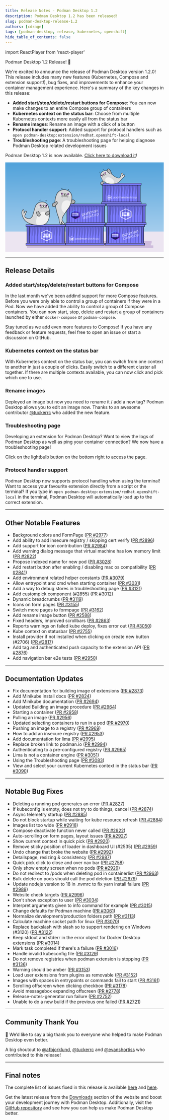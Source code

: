 ```yaml
---
title: Release Notes - Podman Desktop 1.2
description: Podman Desktop 1.2 has been released!
slug: podman-desktop-release-1.2
authors: [cdrage]
tags: [podman-desktop, release, kubernetes, openshift]
hide_table_of_contents: false
---
```


import ReactPlayer from 'react-player'

Podman Desktop 1.2 Release! 🎉

We're excited to announce the release of Podman Desktop version 1.2.0! This release includes many new features (Kubernetes, Compose and extension support!), bug fixes, and improvements to enhance your container management experience. Here's a summary of the key changes in this release:

- **Added start/stop/delete/restart buttons for Compose**: You can now make changes to an entire Compose group of containers
- **Kubernetes context on the status bar**: Choose from multiple Kubernetes contexts more easily all from the status bar
- **Rename images**: Rename an image with a click of a button
- **Protocol handler support**: Added support for protocol handlers such as `open podman-desktop:extension/redhat.openshift-local`
- **Troubleshooting page**: A troubleshooting page for helping diagnose Podman Desktop related development issues

Podman Desktop 1.2 is now available. [Click here to download it](/downloads)!

![Podman-desktop-1-2-hero](img/podman-desktop-release-1.2/podman-desktop-release-1.2.png)

---

## Release Details

### Added start/stop/delete/restart buttons for Compose

In the last month we've been addind support for more Compose features. Before you were only able to control a group of containers if they were in a Pod. Now we have added the ability to control a group of Compose containers. You can now start, stop, delete and restart a group of containers launched by either `docker-compose` or `podman-compose`.

Stay tuned as we add even more features to Compose! If you have any feedback or feature requests, feel free to open an issue or start a discussion on GitHub.

<ReactPlayer playing controls url="https://user-images.githubusercontent.com/6422176/253331226-d80e7637-c223-4bb8-8675-1dcb8d48818f.mov" width='100%' height='100%' />

### Kubernetes context on the status bar

With Kubernetes context on the status bar, you can switch from one context to another in just a couple of clicks. Easily switch to a different cluster all together. If there are multiple contexts available, you can now click and pick which one to use.

<ReactPlayer playing controls url="https://user-images.githubusercontent.com/19958075/243804525-242b02b4-fc3c-415b-be08-24eb1933adc5.mov" width='100%' height='100%' />

### Rename images

Deployed an image but now you need to rename it / add a new tag? Podman Desktop allows you to edit an image now. Thanks to an awesome contributor [@tuckerrc](https://github.com/tuckerrc) who added the new feature.

<ReactPlayer playing controls url="https://user-images.githubusercontent.com/436777/251759557-bd15a631-93ee-4383-a81c-8ef3934dfb59.mp4" width='100%' height='100%' />

### Troubleshooting page

Developing an extension for Podman Desktop? Want to view the logs of Podman Desktop as well as ping your container connection? We now have a troubleshooting page!

Click on the lightbulb button on the bottom right to access the page.

<ReactPlayer playing controls url="https://user-images.githubusercontent.com/436777/248210601-e0a5deb0-44ad-4eea-9b24-134754fede80.mp4" width='100%' height='100%' />

### Protocol handler support

Podman Desktop now supports protocol handling when using the terminal! Want to access your favourite extension directly from a script or the terminal? If you type in `open podman-desktop:extension/redhat.openshift-local` in the terminal, Podman Desktop will automatically load up to the correct extension.

<ReactPlayer playing controls url="https://user-images.githubusercontent.com/436777/243304511-b11ad1e4-4c2f-455c-957a-01653d2a93c8.mp4" width='100%' height='100%' />

---

## Other Notable Features

- Background colors and FormPage ([PR #2977](https://github.com/containers/podman-desktop/pull/2977))
- Add ability to add insecure registry / skipping cert verify ([PR #2896](https://github.com/containers/podman-desktop/pull/2896))
- Add support for icon contribution ([PR #2984](https://github.com/containers/podman-desktop/pull/2984))
- Add warning dialog message that virtual machine has low memory limit ([PR #2822](https://github.com/containers/podman-desktop/pull/2822))
- Propose indexed name for new pod ([PR #3028](https://github.com/containers/podman-desktop/pull/3028))
- Add restart button after enabling / disabling mac os compatibility ([PR #2841](https://github.com/containers/podman-desktop/pull/2841))
- Add environment related helper constants ([PR #3079](https://github.com/containers/podman-desktop/pull/3079))
- Allow entrypoint and cmd when starting container ([PR #3031](https://github.com/containers/podman-desktop/pull/3031))
- Add a way to debug stores in troubleshooting page ([PR #3121](https://github.com/containers/podman-desktop/pull/3121))
- Add custompick component (#2855) ([PR #3012](https://github.com/containers/podman-desktop/pull/3012))
- Dynamic breadcrumbs ([PR #3119](https://github.com/containers/podman-desktop/pull/3119))
- Icons on form pages ([PR #3155](https://github.com/containers/podman-desktop/pull/3155))
- Switch more pages to formpage ([PR #3162](https://github.com/containers/podman-desktop/pull/3162))
- Add rename image button ([PR #2588](https://github.com/containers/podman-desktop/pull/2588))
- Fixed headers, improved scrollbars ([PR #2863](https://github.com/containers/podman-desktop/pull/2863))
- Reports warnings on failed kube deploy, fixes error out ([PR #3050](https://github.com/containers/podman-desktop/pull/3050))
- Kube context on statusbar ([PR #2755](https://github.com/containers/podman-desktop/pull/2755))
- Install provider if not installed when clicking on create new button (#2706) ([PR #2817](https://github.com/containers/podman-desktop/pull/2817))
- Add tag and authenticated push capacity to the extension API ([PR #2876](https://github.com/containers/podman-desktop/pull/2876))
- Add navigation bar e2e tests ([PR #2950](https://github.com/containers/podman-desktop/pull/2950))

---

## Documentation Updates

- Fix documentation for building image of extensions ([PR #2873](https://github.com/containers/podman-desktop/pull/2873))
- Add Minikube install docs ([PR #2824](https://github.com/containers/podman-desktop/pull/2824))
- Add Minikube documentation ([PR #2694](https://github.com/containers/podman-desktop/pull/2694))
- Updated Building an image procedure ([PR #2964](https://github.com/containers/podman-desktop/pull/2964))
- Starting a container ([PR #2958](https://github.com/containers/podman-desktop/pull/2958))
- Pulling an image ([PR #2956](https://github.com/containers/podman-desktop/pull/2956))
- Updated selecting containers to run in a pod ([PR #2970](https://github.com/containers/podman-desktop/pull/2970))
- Pushing an image to a registry ([PR #2969](https://github.com/containers/podman-desktop/pull/2969))
- How to add an insecure registry ([PR #2953](https://github.com/containers/podman-desktop/pull/2953))
- Add documentation for lima ([PR #2995](https://github.com/containers/podman-desktop/pull/2995))
- Replace broken link to podman.io ([PR #2994](https://github.com/containers/podman-desktop/pull/2994))
- Authenticating to a pre-configured registry ([PR #2965](https://github.com/containers/podman-desktop/pull/2965))
- Lima is not a container engine ([PR #3051](https://github.com/containers/podman-desktop/pull/3051))
- Using the Troubleshooting page ([PR #3083](https://github.com/containers/podman-desktop/pull/3083))
- View and select your current Kubernetes context in the status bar ([PR #3090](https://github.com/containers/podman-desktop/pull/3090))

---

## Notable Bug Fixes

- Deleting a running pod generates an error ([PR #2827](https://github.com/containers/podman-desktop/pull/2827))
- If kubeconfig is empty, does not try to do things, cancel ([PR #2874](https://github.com/containers/podman-desktop/pull/2874))
- Async telemetry startup ([PR #2885](https://github.com/containers/podman-desktop/pull/2885))
- Do not block startup while waiting for kube resource refresh ([PR #2884](https://github.com/containers/podman-desktop/pull/2884))
- Images list too wide ([PR #2918](https://github.com/containers/podman-desktop/pull/2918))
- Compose deactivate function never called ([PR #2922](https://github.com/containers/podman-desktop/pull/2922))
- Auto-scrolling on form pages, layout issues ([PR #2927](https://github.com/containers/podman-desktop/pull/2927))
- Show current context in quick pick ([PR #2920](https://github.com/containers/podman-desktop/pull/2920))
- Remove sticky position of loader in dashboard UI (#2535) ([PR #2959](https://github.com/containers/podman-desktop/pull/2959))
- Undo change that broke the website ([PR #2992](https://github.com/containers/podman-desktop/pull/2992))
- Detailspage, resizing & consistency ([PR #2987](https://github.com/containers/podman-desktop/pull/2987))
- Quick pick click to close and over nav bar ([PR #2758](https://github.com/containers/podman-desktop/pull/2758))
- Only show empty screen when no pods ([PR #2929](https://github.com/containers/podman-desktop/pull/2929))
- Do not redirect to /pods when deleting pod in containerlist ([PR #2963](https://github.com/containers/podman-desktop/pull/2963))
- Bulk delete on pods should call the pod deletion ([PR #2979](https://github.com/containers/podman-desktop/pull/2979))
- Update nodejs version to 18 in .nvmrc to fix yarn install failure ([PR #2989](https://github.com/containers/podman-desktop/pull/2989))
- Website check targets ([PR #2996](https://github.com/containers/podman-desktop/pull/2996))
- Don't show exception to user ([PR #3034](https://github.com/containers/podman-desktop/pull/3034))
- Interpret arguments given to info command for example ([PR #3015](https://github.com/containers/podman-desktop/pull/3015))
- Change defaults for Podman machine ([PR #3061](https://github.com/containers/podman-desktop/pull/3061))
- Normalize development/production folders path ([PR #3113](https://github.com/containers/podman-desktop/pull/3113))
- Calculate machine socket path for linux ([PR #3070](https://github.com/containers/podman-desktop/pull/3070))
- Replace backslash with slash so to support rendering on Windows (#3120) ([PR #3122](https://github.com/containers/podman-desktop/pull/3122))
- Keep stdout and stderr in the error object for Docker Desktop extensions ([PR #3014](https://github.com/containers/podman-desktop/pull/3014))
- Mark task completed if there's a failure ([PR #3016](https://github.com/containers/podman-desktop/pull/3016))
- Handle invalid kubeconfig file ([PR #3129](https://github.com/containers/podman-desktop/pull/3129))
- Do not remove registries when podman extension is stopping ([PR #3136](https://github.com/containers/podman-desktop/pull/3136))
- Warning should be amber ([PR #3153](https://github.com/containers/podman-desktop/pull/3153))
- Load user extensions from plugins as removable ([PR #3152](https://github.com/containers/podman-desktop/pull/3152))
- Images with spaces in entrypoints or commands fail to start ([PR #3161](https://github.com/containers/podman-desktop/pull/3161))
- Scrolling offscreen when clicking checkbox ([PR #3178](https://github.com/containers/podman-desktop/pull/3178))
- Avoid messagebox expanding offscreen ([PR #2778](https://github.com/containers/podman-desktop/pull/2778))
- Release-notes-generator run failure ([PR #2752](https://github.com/containers/podman-desktop/pull/2752))
- Unable to do a new build if the previous one failed ([PR #2721](https://github.com/containers/podman-desktop/pull/2721))

---

## Community Thank You

🎉 We’d like to say a big thank you to everyone who helped to make Podman Desktop even better.

A big shoutout to [@afbjorklund](https://github.com/afbjorklund), [@tuckerrc](https://github.com/tuckerrc) and [@evanshortiss](https://github.com/evanshortiss) who contributed to this release!

---

## Final notes

The complete list of issues fixed in this release is available [here](https://github.com/containers/podman-desktop/issues?q=is%3Aclosed+milestone%3A1.2.0) and [here](https://github.com/containers/podman-desktop/issues?q=is%3Aclosed+milestone%3A1.2.0).

Get the latest release from the [Downloads](/downloads) section of the website and boost your development journey with Podman Desktop. Additionally, visit the [GitHub repository](https://github.com/containers/podman-desktop) and see how you can help us make Podman Desktop better.
